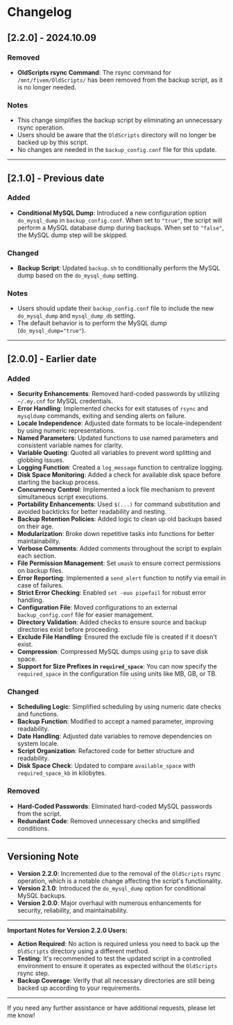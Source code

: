 # Changelog

## [2.2.0] - 2024.10.09

### Removed

- **OldScripts rsync Command**: The rsync command for `/mnt/fivem/OldScripts/` has been removed from the backup script, as it is no longer needed.

### Notes

- This change simplifies the backup script by eliminating an unnecessary rsync operation.
- Users should be aware that the `OldScripts` directory will no longer be backed up by this script.
- No changes are needed in the `backup_config.conf` file for this update.

---

## [2.1.0] - Previous date

### Added

- **Conditional MySQL Dump**: Introduced a new configuration option `do_mysql_dump` in `backup_config.conf`. When set to `"true"`, the script will perform a MySQL database dump during backups. When set to `"false"`, the MySQL dump step will be skipped.

### Changed

- **Backup Script**: Updated `backup.sh` to conditionally perform the MySQL dump based on the `do_mysql_dump` setting.

### Notes

- Users should update their `backup_config.conf` file to include the new `do_mysql_dump` and `mysql_dump_db` setting.
- The default behavior is to perform the MySQL dump (`do_mysql_dump="true"`).

---

## [2.0.0] - Earlier date

### Added

- **Security Enhancements**: Removed hard-coded passwords by utilizing `~/.my.cnf` for MySQL credentials.
- **Error Handling**: Implemented checks for exit statuses of `rsync` and `mysqldump` commands, exiting and sending alerts on failure.
- **Locale Independence**: Adjusted date formats to be locale-independent by using numeric representations.
- **Named Parameters**: Updated functions to use named parameters and consistent variable names for clarity.
- **Variable Quoting**: Quoted all variables to prevent word splitting and globbing issues.
- **Logging Function**: Created a `log_message` function to centralize logging.
- **Disk Space Monitoring**: Added a check for available disk space before starting the backup process.
- **Concurrency Control**: Implemented a lock file mechanism to prevent simultaneous script executions.
- **Portability Enhancements**: Used `$(...)` for command substitution and avoided backticks for better readability and nesting.
- **Backup Retention Policies**: Added logic to clean up old backups based on their age.
- **Modularization**: Broke down repetitive tasks into functions for better maintainability.
- **Verbose Comments**: Added comments throughout the script to explain each section.
- **File Permission Management**: Set `umask` to ensure correct permissions on backup files.
- **Error Reporting**: Implemented a `send_alert` function to notify via email in case of failures.
- **Strict Error Checking**: Enabled `set -euo pipefail` for robust error handling.
- **Configuration File**: Moved configurations to an external `backup_config.conf` file for easier management.
- **Directory Validation**: Added checks to ensure source and backup directories exist before proceeding.
- **Exclude File Handling**: Ensured the exclude file is created if it doesn't exist.
- **Compression**: Compressed MySQL dumps using `gzip` to save disk space.
- **Support for Size Prefixes in `required_space`**: You can now specify the `required_space` in the configuration file using units like MB, GB, or TB.

### Changed

- **Scheduling Logic**: Simplified scheduling by using numeric date checks and functions.
- **Backup Function**: Modified to accept a named parameter, improving readability.
- **Date Handling**: Adjusted date variables to remove dependencies on system locale.
- **Script Organization**: Refactored code for better structure and readability.
- **Disk Space Check**: Updated to compare `available_space` with `required_space_kb` in kilobytes.

### Removed

- **Hard-Coded Passwords**: Eliminated hard-coded MySQL passwords from the script.
- **Redundant Code**: Removed unnecessary checks and simplified conditions.

---

## Versioning Note

- **Version 2.2.0**: Incremented due to the removal of the `OldScripts` rsync operation, which is a notable change affecting the script's functionality.
- **Version 2.1.0**: Introduced the `do_mysql_dump` option for conditional MySQL backups.
- **Version 2.0.0**: Major overhaul with numerous enhancements for security, reliability, and maintainability.

---

**Important Notes for Version 2.2.0 Users:**

- **Action Required**: No action is required unless you need to back up the `OldScripts` directory using a different method.
- **Testing**: It's recommended to test the updated script in a controlled environment to ensure it operates as expected without the `OldScripts` rsync step.
- **Backup Coverage**: Verify that all necessary directories are still being backed up according to your requirements.

---

If you need any further assistance or have additional requests, please let me know!